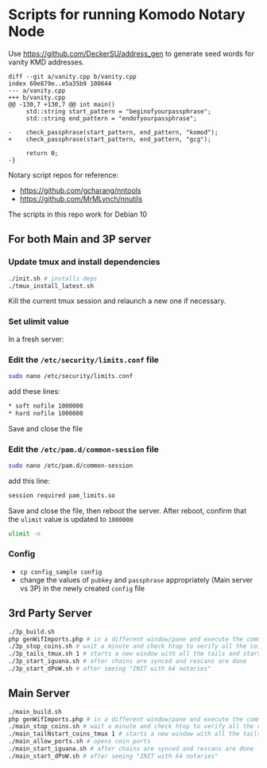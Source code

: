 # Scripts for running Komodo Notary Node

Use https://github.com/DeckerSU/address_gen to generate seed words for vanity KMD addresses.

```git
diff --git a/vanity.cpp b/vanity.cpp
index 69e879e..e5a35b9 100644
--- a/vanity.cpp
+++ b/vanity.cpp
@@ -130,7 +130,7 @@ int main()
     std::string start_pattern = "beginofyourpassphrase";
     std::string end_pattern = "endofyourpassphrase";
     
-    check_passphrase(start_pattern, end_pattern, "komod");
+    check_passphrase(start_pattern, end_pattern, "gcg");
 
     return 0; 
-}
```

Notary script repos for reference:
- https://github.com/gcharang/nntools
- https://github.com/MrMLynch/nnutils

The scripts in this repo work for Debian 10

## For both Main and 3P server

### Update tmux and install dependencies

```bash
./init.sh # installs deps
./tmux_install_latest.sh
```

Kill the current tmux session and relaunch a new one if necessary.

### Set ulimit value

In a fresh server:

### Edit the `/etc/security/limits.conf` file

```bash
sudo nano /etc/security/limits.conf
```

add these lines:

```bash
* soft nofile 1000000
* hard nofile 1000000
```

Save and close the file

### Edit the `/etc/pam.d/common-session` file

```bash
sudo nano /etc/pam.d/common-session
```

add this line:

```bash
session required pam_limits.so
```

Save and close the file, then reboot the server.
After reboot, confirm that the `ulimit` value is updated to `1000000`

```bash
ulimit -n
```

### Config

- `cp config_sample config`
- change the values of `pubkey` and `passphrase` appropriately (Main server vs 3P) in the newly created `config` file

## 3rd Party Server

```bash
./3p_build.sh
php genWifImports.php # in a different window/pane and execute the commands displayed to import the wifs. wait 10 minutes and execute the applicable next wif import commands
./3p_stop_coins.sh # wait a minute and check htop to verify all the coins are stopped
./3p_tails_tmux.sh 1 # starts a new window with all the tails and starts all the daemons with pubkeys
./3p_start_iguana.sh # after chains are synced and rescans are done
./3p_start_dPoW.sh # after seeing "INIT with 64 notaries"
```

## Main Server

```bash
./main_build.sh
php genWifImports.php # in a different window/pane and execute the commands displayed to import the wifs. wait 10 minutes and execute the applicable next wif import commands
./main_stop_coins.sh # wait a minute and check htop to verify all the coins are stopped
./main_tailNstart_coins_tmux 1 # starts a new window with all the tails and starts all the daemons with pubkeys
./main_allow_ports.sh # opens coin ports
./main_start_iguana.sh # after chains are synced and rescans are done
./main_start_dPoW.sh # after seeing "INIT with 64 notaries"
```